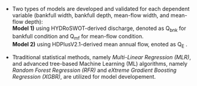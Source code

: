 * Two types of models are developed and validated for each dependent variable (bankfull width, bankfull depth, mean-flow width, and mean-flow depth):\
__Model 1)__ using HYDRoSWOT-derived discharge, denoted as Q<sub>bnk</sub> for bankfull condition and Q<sub>mf</sub> for mean-flow condition. \
__Model 2)__ using HDPlusV2.1-derived mean annual flow, enoted as Q<sub>E</sub> . 

* Ttraditional statistical methods, namely _Multi-Linear Regression (MLR)_, and advanced tree-based Machine Learning (ML) algorithms, namely _Random Forest Regression (RFR)_ and _eXtreme Gradient Boosting Regression (XGBR)_, are utilized for model developement.
